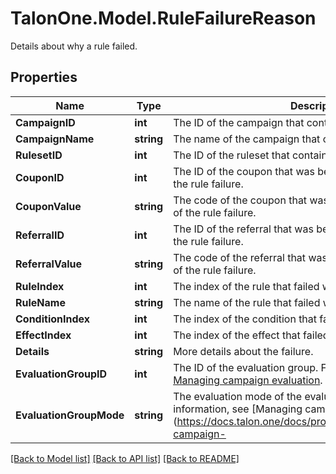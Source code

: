 # TalonOne.Model.RuleFailureReason
Details about why a rule failed.
## Properties

Name | Type | Description | Notes
------------ | ------------- | ------------- | -------------
**CampaignID** | **int** | The ID of the campaign that contains the rule that failed. | 
**CampaignName** | **string** | The name of the campaign that contains the rule that failed. | 
**RulesetID** | **int** | The ID of the ruleset that contains the rule that failed. | 
**CouponID** | **int** | The ID of the coupon that was being evaluated at the time of the rule failure. | [optional] 
**CouponValue** | **string** | The code of the coupon that was being evaluated at the time of the rule failure. | [optional] 
**ReferralID** | **int** | The ID of the referral that was being evaluated at the time of the rule failure. | [optional] 
**ReferralValue** | **string** | The code of the referral that was being evaluated at the time of the rule failure. | [optional] 
**RuleIndex** | **int** | The index of the rule that failed within the ruleset. | 
**RuleName** | **string** | The name of the rule that failed within the ruleset. | 
**ConditionIndex** | **int** | The index of the condition that failed. | [optional] 
**EffectIndex** | **int** | The index of the effect that failed. | [optional] 
**Details** | **string** | More details about the failure. | [optional] 
**EvaluationGroupID** | **int** | The ID of the evaluation group. For more information, see [Managing campaign evaluation](https://docs.talon.one/docs/product/applications/managing-campaign-evaluation). | [optional] 
**EvaluationGroupMode** | **string** | The evaluation mode of the evaluation group. For more information, see [Managing campaign evaluation](https://docs.talon.one/docs/product/applications/managing-campaign- | [optional] 

[[Back to Model list]](../README.md#documentation-for-models) [[Back to API list]](../README.md#documentation-for-api-endpoints) [[Back to README]](../README.md)


